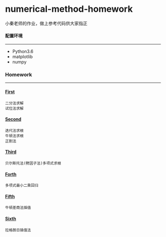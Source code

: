 # numerical-method-homework
小秦老师的作业，做上参考代码供大家指正



#### 配置环境

-----

* Python3.6
* matplotlib
* numpy

### Homework

----

#### [First](./First)

```
二分法求解
试位法求解
```

#### [Second](./Second)

```
迭代法求根
牛顿法求根
正割法
```

#### [Third](./Third)

```
贝尔斯托法(劈因子法)多项式求根
```

#### [Forth](./Forth)

```
多项式最小二乘回归
```

#### [Fifth](./Fifth)

```
牛顿差商法插值
```

#### [Sixth](./Sixth)

```
拉格朗日插值法
```

